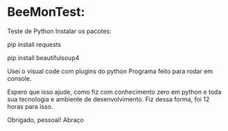 # BeeMonTest:

Teste de Python
Instalar os pacotes:

  pip install requests
  
  pip install beautifulsoup4

Usei o visual code com plugins do python
Programa feito para rodar em console.

Espero que isso ajude, como fiz com conhecimento zero em python e toda sua tecnologia e ambiente de desenvolvimento.
Fiz dessa forma, foi 12 horas para isso.

Obrigado, pessoal!
Abraço
